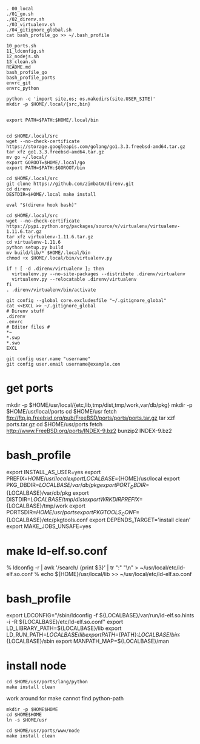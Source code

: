 ```
. 00_local
./01_go.sh
./02_direnv.sh
./03_virtualenv.sh
./04_gitignore_global.sh
cat bash_profile_go >> ~/.bash_profile
```

```
10_ports.sh
11_ldconfig.sh
12_nodejs.sh
13_clean.sh
README.md
bash_profile_go
bash_profile_ports
envrc_git
envrc_python
```
```
python -c 'import site,os; os.makedirs(site.USER_SITE)'
mkdir -p $HOME/.local/{src,bin}


export PATH=$PATH:$HOME/.local/bin


cd $HOME/.local/src
wget --no-check-certificate https://storage.googleapis.com/golang/go1.3.3.freebsd-amd64.tar.gz
tar xfz go1.3.3.freebsd-amd64.tar.gz
mv go ~/.local/
export GOROOT=$HOME/.local/go
export PATH=$PATH:$GOROOT/bin

cd $HOME/.local/src
git clone https://github.com/zimbatm/direnv.git
cd direnv
DESTDIR=$HOME/.local make install
```

```bash:.bash_profile
eval "$(direnv hook bash)"
```

```
cd $HOME/.local/src
wget --no-check-certificate  https://pypi.python.org/packages/source/v/virtualenv/virtualenv-1.11.6.tar.gz
tar xfz virtualenv-1.11.6.tar.gz
cd virtualenv-1.11.6
python setup.py build
mv build/lib/* $HOME/.local/bin
chmod +x $HOME/.local/bin/virtualenv.py
```

```.envrc
if ! [ -d .direnv/virtualenv ]; then
  virtualenv.py --no-site-packages --distribute .direnv/virtualenv
  virtualenv.py --relocatable .direnv/virtualenv
fi
. .direnv/virtualenv/bin/activate
```

```.envrc
git config --global core.excludesfile "~/.gitignore_global"
cat <<EXCL >> ~/.gitignore_global
# Direnv stuff
.direnv
.envrc
# Editor files #
*~
*.swp
*.swo
EXCL
```

```
git config user.name "username"
git config user.email username@example.con
```

# get ports

mkdir -p $HOME/usr/local/{etc,lib,tmp/dist,tmp/work,var/db/pkg}
mkdir -p $HOME/usr/local/ports
cd $HOME/usr
fetch ftp://ftp.jp.freebsd.org/pub/FreeBSD/ports/ports/ports.tar.gz
tar xzf ports.tar.gz
cd $HOME/usr/ports
fetch http://www.FreeBSD.org/ports/INDEX-9.bz2
bunzip2 INDEX-9.bz2

# bash_profile

export INSTALL_AS_USER=yes
export PREFIX=${HOME}/usr/local
export LOCALBASE=${HOME}/usr/local
export PKG_DBDIR=${LOCALBASE}/var/db/pkg
export PORT_DBDIR=${LOCALBASE}/var/db/pkg
export DISTDIR=${LOCALBASE}/tmp/dist
export WRKDIRPREFIX=${LOCALBASE}/tmp/work
export PORTSDIR=${HOME}/usr/ports
export PKGTOOLS_CONF=${LOCALBASE}/etc/pkgtools.conf
export DEPENDS_TARGET='install clean'
export MAKE_JOBS_UNSAFE=yes

# make ld-elf.so.conf

% ldconfig -r | awk '/search/ {print $3}' | tr ":" "\n" > ~/usr/local/etc/ld-elf.so.conf
% echo ${HOME}/usr/local/lib >> ~/usr/local/etc/ld-elf.so.conf

# bash_profile

export LDCONFIG="/sbin/ldconfig -f ${LOCALBASE}/var/run/ld-elf.so.hints -i -R ${LOCALBASE}/etc/ld-elf.so.conf"
export LD_LIBRARY_PATH=${LOCALBASE}/lib
export LD_RUN_PATH=${LOCALBASE}/lib
export PATH=${PATH}:${LOCALBASE}/bin:${LOCALBASE}/sbin
export MANPATH_MAP=${LOCALBASE}/man

# install node

```
cd $HOME/usr/ports/lang/python
make install clean
```

work around for make cannot find python-path

```
mkdir -p $HOME$HOME
cd $HOME$HOME
ln -s $HOME/usr
```

```
cd $HOME/usr/ports/www/node
make install clean
```

